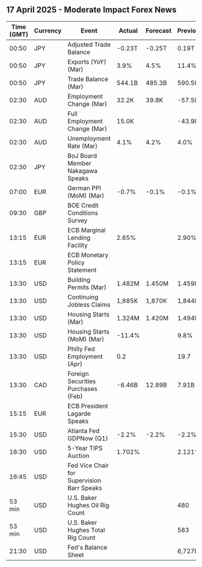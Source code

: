 ## 17 April 2025 - Moderate Impact Forex News

| Time (GMT) | Currency | Event | Actual | Forecast | Previous |
|------|----------|-------|--------|----------|----------|
| 00:50 | JPY | Adjusted Trade Balance | -0.23T | -0.25T | 0.19T |
| 00:50 | JPY | Exports (YoY) (Mar) | 3.9% | 4.5% | 11.4% |
| 00:50 | JPY | Trade Balance (Mar) | 544.1B | 485.3B | 590.5B |
| 02:30 | AUD | Employment Change (Mar) | 32.2K | 39.8K | -57.5K |
| 02:30 | AUD | Full Employment Change (Mar) | 15.0K |  | -43.9K |
| 02:30 | AUD | Unemployment Rate (Mar) | 4.1% | 4.2% | 4.0% |
| 02:30 | JPY | BoJ Board Member Nakagawa Speaks |  |  |  |
| 07:00 | EUR | German PPI (MoM) (Mar) | -0.7% | -0.1% | -0.1% |
| 09:30 | GBP | BOE Credit Conditions Survey |  |  |  |
| 13:15 | EUR | ECB Marginal Lending Facility | 2.65% |  | 2.90% |
| 13:15 | EUR | ECB Monetary Policy Statement |  |  |  |
| 13:30 | USD | Building Permits (Mar) | 1.482M | 1.450M | 1.459M |
| 13:30 | USD | Continuing Jobless Claims | 1,885K | 1,870K | 1,844K |
| 13:30 | USD | Housing Starts (Mar) | 1.324M | 1.420M | 1.494M |
| 13:30 | USD | Housing Starts (MoM) (Mar) | -11.4% |  | 9.8% |
| 13:30 | USD | Philly Fed Employment (Apr) | 0.2 |  | 19.7 |
| 13:30 | CAD | Foreign Securities Purchases (Feb) | -6.46B | 12.89B | 7.91B |
| 15:15 | EUR | ECB President Lagarde Speaks |  |  |  |
| 15:30 | USD | Atlanta Fed GDPNow (Q1) | -2.2% | -2.2% | -2.2% |
| 16:30 | USD | 5-Year TIPS Auction | 1.702% |  | 2.121% |
| 16:45 | USD | Fed Vice Chair for Supervision Barr Speaks |  |  |  |
| 53 min | USD | U.S. Baker Hughes Oil Rig Count |  |  | 480 |
| 53 min | USD | U.S. Baker Hughes Total Rig Count |  |  | 583 |
| 21:30 | USD | Fed's Balance Sheet |  |  | 6,727B |
